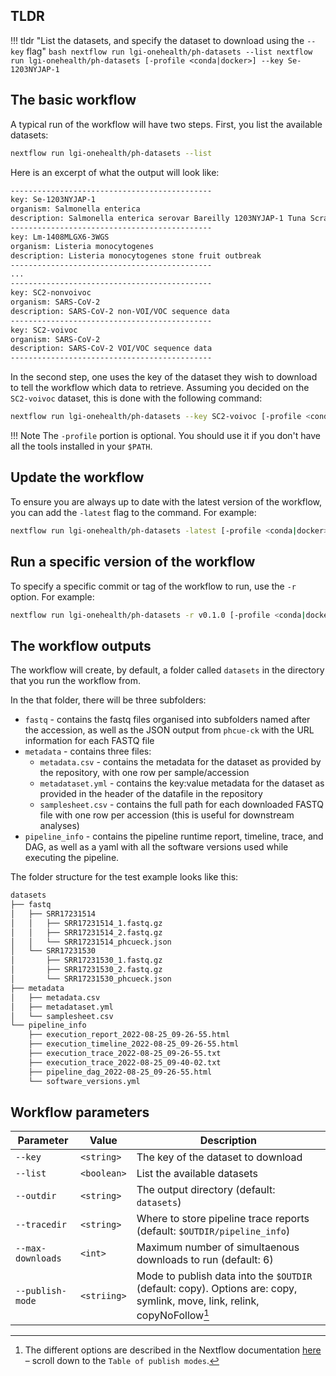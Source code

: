 ## TLDR

!!! tldr "List the datasets, and specify the dataset to download using the `--key` flag"
    ```bash
        nextflow run lgi-onehealth/ph-datasets --list
        nextflow run lgi-onehealth/ph-datasets [-profile <conda|docker>] --key Se-1203NYJAP-1
    ```

## The basic workflow

A typical run of the workflow will have two steps. First, you list the available datasets:

```bash
nextflow run lgi-onehealth/ph-datasets --list
```

Here is an excerpt of what the output will look like:

```bash
---------------------------------------------
key: Se-1203NYJAP-1
organism: Salmonella enterica
description: Salmonella enterica serovar Bareilly 1203NYJAP-1 Tuna Scrape Outbreak
---------------------------------------------
key: Lm-1408MLGX6-3WGS
organism: Listeria monocytogenes
description: Listeria monocytogenes stone fruit outbreak
---------------------------------------------
...
---------------------------------------------
key: SC2-nonvoivoc
organism: SARS-CoV-2
description: SARS-CoV-2 non-VOI/VOC sequence data
---------------------------------------------
key: SC2-voivoc
organism: SARS-CoV-2
description: SARS-CoV-2 VOI/VOC sequence data
---------------------------------------------
```

In the second step, one uses the key of the dataset they wish to download to tell the workflow which data to retrieve. Assuming you decided on the `SC2-voivoc` dataset, this is done with the following command:

```bash
nextflow run lgi-onehealth/ph-datasets --key SC2-voivoc [-profile <conda|docker>]
```

!!! Note
    The `-profile` portion is optional. You should use it if you don't have all the tools installed in your `$PATH`.

## Update the workflow

To ensure you are always up to date with the latest version of the workflow, you can add the `-latest` flag to the command. For example:

```bash
nextflow run lgi-onehealth/ph-datasets -latest [-profile <conda|docker>] --key SC2-voivoc
```

## Run a specific version of the workflow

To specify a specific commit or tag of the workflow to run, use the `-r` option. For example:

```bash
nextflow run lgi-onehealth/ph-datasets -r v0.1.0 [-profile <conda|docker>] --key SC2-voivoc
```

## The workflow outputs

The workflow will create, by default, a folder called `datasets` in the directory that you run the workflow from.

In the that folder, there will be three subfolders:

* `fastq` - contains the fastq files organised into subfolders named after the accession, as well as the JSON output from `phcue-ck` with the URL information for each FASTQ file
* `metadata` - contains three files:
  * `metadata.csv` - contains the metadata for the dataset as provided by the repository, with one row per sample/accession
  * `metadataset.yml` - contains the key:value metadata for the dataset as provided in the header of the datafile in the repository
  * `samplesheet.csv` - contains the full path for each downloaded FASTQ file with one row per accession (this is useful for downstream analyses)
* `pipeline_info` - contains the pipeline runtime report, timeline, trace, and DAG, as well as a yaml with all the software versions used while executing the pipeline.

The folder structure for the test example looks like this:

```bash
datasets
├── fastq
│   ├── SRR17231514
│   │   ├── SRR17231514_1.fastq.gz
│   │   ├── SRR17231514_2.fastq.gz
│   │   └── SRR17231514_phcueck.json
│   └── SRR17231530
│       ├── SRR17231530_1.fastq.gz
│       ├── SRR17231530_2.fastq.gz
│       └── SRR17231530_phcueck.json
├── metadata
│   ├── metadata.csv
│   ├── metadataset.yml
│   └── samplesheet.csv
└── pipeline_info
    ├── execution_report_2022-08-25_09-26-55.html
    ├── execution_timeline_2022-08-25_09-26-55.html
    ├── execution_trace_2022-08-25_09-26-55.txt
    ├── execution_trace_2022-08-25_09-40-02.txt
    ├── pipeline_dag_2022-08-25_09-26-55.html
    └── software_versions.yml
```

## Workflow parameters

| Parameter         | Value       | Description                                                                                                               |
| ----------------- | ----------- | ------------------------------------------------------------------------------------------------------------------------- |
| `--key`           | `<string>`  | The key of the dataset to download                                                                                        |
| `--list`          | `<boolean>` | List the available datasets                                                                                               |
| `--outdir`        | `<string>`  | The output directory (default: `datasets`)                                                                                |
| `--tracedir`      | `<string>`  | Where to store pipeline trace reports (default: `$OUTDIR/pipeline_info`)                                                  |
| `--max-downloads` | `<int>`     | Maximum number of simultaenous downloads to run (default: 6)                                                              |
| `--publish-mode`  | `<striing>` | Mode to publish data into the `$OUTDIR` (default: copy). Options are: copy, symlink, move, link, relink, copyNoFollow[^1] |

[^1]: The different options are described in the Nextflow documentation [here](https://www.nextflow.io/docs/latest/process.html#publishdir) – scroll down to the `Table of publish modes`.